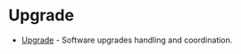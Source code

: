 <!--
order: 0
-->

# Upgrade

- [Upgrade](spec/README.md) - Software upgrades handling and coordination.
